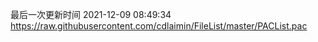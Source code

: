 最后一次更新时间 2021-12-09 08:49:34
https://raw.githubusercontent.com/cdlaimin/FileList/master/PACList.pac


